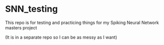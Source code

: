 # SNN_testing

This repo is for testing and practicing things for my Spiking Neural Network masters project

(It is in a separate repo so I can be as messy as I want)

